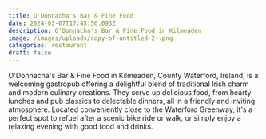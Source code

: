 ```yaml
---
title: O'Donnacha's Bar & Fine Food
date: 2024-03-07T17:45:56.093Z
description: O'Donnacha's Bar & Fine Food in Kilmeaden
image: /images/uploads/copy-of-untitled-2-.png
categories: restaurant
draft: false
---
```

O'Donnacha's Bar & Fine Food in Kilmeaden, County Waterford, Ireland, is a welcoming gastropub offering a delightful blend of traditional Irish charm and modern culinary creations. They serve up delicious food, from hearty lunches and pub classics to delectable dinners, all in a friendly and inviting atmosphere. Located conveniently close to the Waterford Greenway, it's a perfect spot to refuel after a scenic bike ride or walk, or simply enjoy a relaxing evening with good food and drinks.